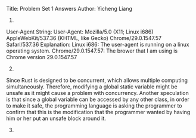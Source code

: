Title: Problem Set 1 Answers
Author: Yicheng Liang

1. 
User-Agent String:
User-Agent: Mozilla/5.0 (X11; Linux i686) AppleWebKit/537.36 (KHTML, like Gecko) Chrome/29.0.1547.57 Safari/537.36
Explanation:
Linux i686: The user-agent is running on a linux operating system.
Chrome/29.0.1547.57: The brower that I am using is Chrome version 29.0.1547.57

2. 
Since Rust is designed to be concurrent, which allows multiple computing simultaneously. Therefore, modifying a global static variable might be unsafe as it might cause a problem with concurrency.
Another speculation is that since a global variable can be accessed by any other class, in order to make it safe, the programming language is asking the programmer to confirm that this is the modification that the programmer wanted by having him or her put an unsafe block around it.

3. 

